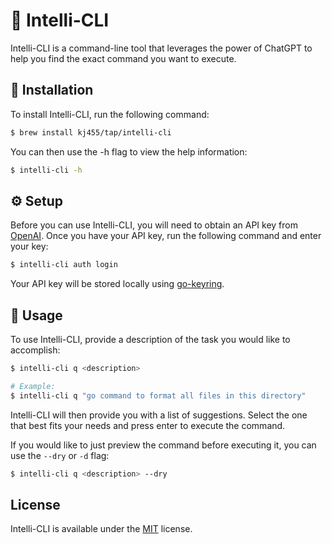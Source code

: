 # 🤖 Intelli-CLI

Intelli-CLI is a command-line tool that leverages the power of ChatGPT to help you find the exact command you want to execute.

## 🌅 Installation

To install Intelli-CLI, run the following command:

```bash
$ brew install kj455/tap/intelli-cli
```

You can then use the -h flag to view the help information:

```bash
$ intelli-cli -h
```

## ⚙️ Setup

Before you can use Intelli-CLI, you will need to obtain an API key from [OpenAI](https://platform.openai.com/account/api-keys). Once you have your API key, run the following command and enter your key:

```bash
$ intelli-cli auth login
```

Your API key will be stored locally using [go-keyring](https://github.com/zalando/go-keyring).

## 🚀 Usage

To use Intelli-CLI, provide a description of the task you would like to accomplish:

```bash
$ intelli-cli q <description>

# Example:
$ intelli-cli q "go command to format all files in this directory"
```

Intelli-CLI will then provide you with a list of suggestions. Select the one that best fits your needs and press enter to execute the command.

If you would like to just preview the command before executing it, you can use the `--dry` or `-d` flag:

```bash
$ intelli-cli q <description> --dry
```


## License

Intelli-CLI is available under the [MIT](https://choosealicense.com/licenses/mit/) license.

